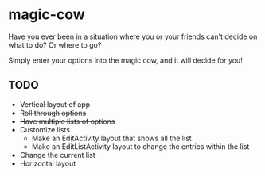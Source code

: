 # magic-cow
Have you ever been in a situation where you or your friends can't decide on what to do? Or where to go?

Simply enter your options into the magic cow, and it will decide for you!

## TODO
- ~~Vertical layout of app~~
- ~~Roll through options~~
- ~~Have multiple lists of options~~
- Customize lists
  - Make an EditActivity layout that shows all the list
  - Make an EditListActivity layout to change the entries within the list
- Change the current list
- Horizontal layout
